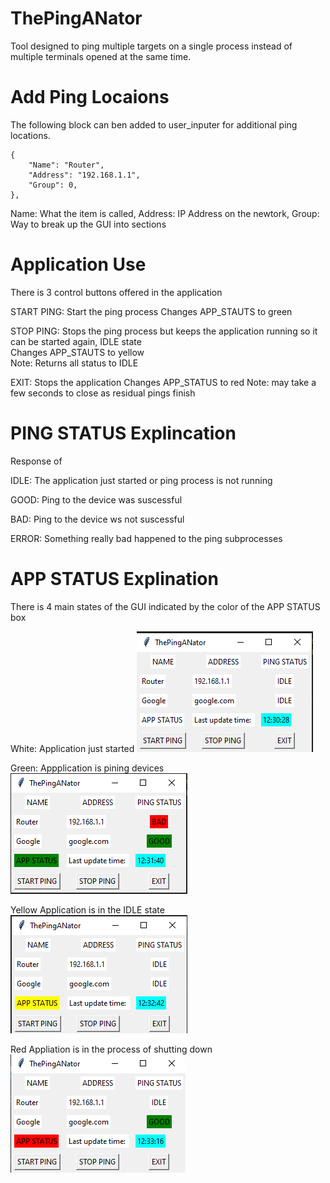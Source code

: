# ThePingANator
Tool designed to ping multiple targets on a single process instead of multiple terminals opened at the same time.

# Add Ping Locaions
The following block can ben added to user_inputer for additional ping locations.

    {
        "Name": "Router",
        "Address": "192.168.1.1",
        "Group": 0,
    },

Name: What the item is called,
Address: IP Address on the newtork, 
Group: Way to break up the GUI into sections

# Application Use
There is 3 control buttons offered in the application

START PING:
    Start the ping process
    Changes APP_STAUTS to green

STOP PING:
    Stops the ping process but keeps the application running so it can be started again, IDLE state  
    Changes APP_STAUTS to yellow  
    Note: Returns all status to IDLE  

EXIT: 
    Stops the application
    Changes APP_STATUS to red
    Note: may take a few seconds to close as residual pings finish

# PING STATUS Explincation
Response of 

IDLE: The application just started or ping process is not running

GOOD: Ping to the device was suscessful

BAD: Ping to the device ws not suscessful 

ERROR: Something really bad happened to the ping subprocesses

# APP STATUS Explination
There is 4 main states of the GUI indicated by the color of the APP STATUS box

White:
    Application just started
    ![white](/Photos/WHITE.png)

Green:
    Appplication is pining devices
    ![green](/Photos/GREEN.png)

Yellow
    Application is in the IDLE state
    ![yellow](/Photos/YELLOW.png)

Red
    Appliation is in the process of shutting down
    ![red](/Photos/RED.png)
